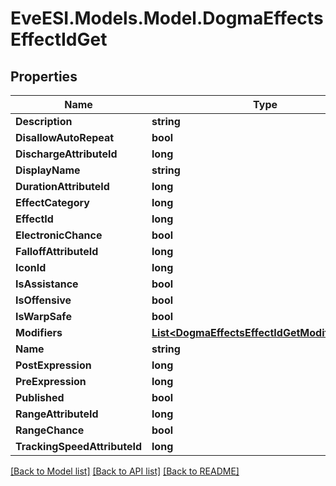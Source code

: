 # EveESI.Models.Model.DogmaEffectsEffectIdGet

## Properties

Name | Type | Description | Notes
------------ | ------------- | ------------- | -------------
**Description** | **string** |  | [optional] 
**DisallowAutoRepeat** | **bool** |  | [optional] 
**DischargeAttributeId** | **long** |  | [optional] 
**DisplayName** | **string** |  | [optional] 
**DurationAttributeId** | **long** |  | [optional] 
**EffectCategory** | **long** |  | [optional] 
**EffectId** | **long** |  | 
**ElectronicChance** | **bool** |  | [optional] 
**FalloffAttributeId** | **long** |  | [optional] 
**IconId** | **long** |  | [optional] 
**IsAssistance** | **bool** |  | [optional] 
**IsOffensive** | **bool** |  | [optional] 
**IsWarpSafe** | **bool** |  | [optional] 
**Modifiers** | [**List&lt;DogmaEffectsEffectIdGetModifiersInner&gt;**](DogmaEffectsEffectIdGetModifiersInner.md) |  | [optional] 
**Name** | **string** |  | [optional] 
**PostExpression** | **long** |  | [optional] 
**PreExpression** | **long** |  | [optional] 
**Published** | **bool** |  | [optional] 
**RangeAttributeId** | **long** |  | [optional] 
**RangeChance** | **bool** |  | [optional] 
**TrackingSpeedAttributeId** | **long** |  | [optional] 

[[Back to Model list]](../README.md#documentation-for-models) [[Back to API list]](../README.md#documentation-for-api-endpoints) [[Back to README]](../README.md)

